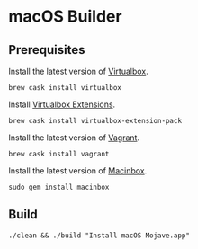 # macOS Builder

## Prerequisites

Install the latest version of [Virtualbox](https://www.virtualbox.org).
```
brew cask install virtualbox
```

Install [Virtualbox Extensions](https://www.virtualbox.org/wiki/Downloads).
```
brew cask install virtualbox-extension-pack
```

Install the latest version of [Vagrant](https://www.vagrantup.com).
```
brew cask install vagrant
```

Install the latest version of [Macinbox](https://github.com/bacongravy/macinbox).
```
sudo gem install macinbox
```

## Build

```
./clean && ./build "Install macOS Mojave.app"
```
